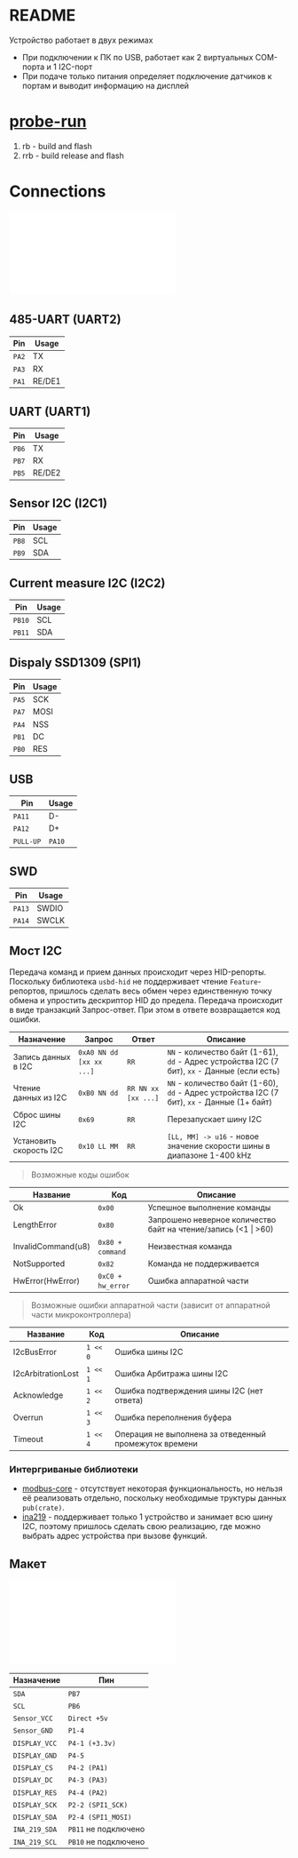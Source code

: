 # README
Устройство работает в двух режимах
- При подключении к ПК по USB, работает как 2 виртуальных COM-порта и 1 I2C-порт
- При подаче только питания определяет подключение датчиков к портам и выводит информацию на дисплей

# [probe-run](https://github.com/knurling-rs/probe-run)
1. rb - build and flash
2. rrb - build release and flash

# Connections
![sch](./SensorProbe.pdf)

## 485-UART (UART2)
| Pin | Usage |
| --- | --- |
| `PA2` | TX |
| `PA3` | RX |
| `PA1` | RE/DE1 |

## UART (UART1)
| Pin | Usage |
| --- | --- |
| `PB6` | TX |
| `PB7` | RX |
| `PB5` | RE/DE2 |

## Sensor I2C (I2C1)
| Pin | Usage |
| --- | --- |
| `PB8` | SCL |
| `PB9` | SDA |

## Current measure I2C (I2C2)
| Pin | Usage |
| --- | --- |
| `PB10` | SCL |
| `PB11` | SDA |

## Dispaly SSD1309 (SPI1)
| Pin | Usage |
| --- | --- |
| `PA5` | SCK |
| `PA7` | MOSI |
| `PA4` | NSS |
| `PB1` | DC |
| `PB0` | RES |

## USB
| Pin | Usage |
| --- | --- |
| `PA11` | D- |
| `PA12` | D+ |
| `PULL-UP` | `PA10` |

## SWD
| Pin | Usage |
| --- | --- |
| `PA13` | SWDIO |
| `PA14` | SWCLK |

## Мост I2C
Передача команд и прием данных происходит через HID-репорты. Поскольку библиотека `usbd-hid` не поддерживает чтение `Feature`-репортов, пришлось сделать весь обмен через единственную точку обмена и упростить дескриптор HID до предела.
Передача происходит в виде транзакций Запрос-ответ. При этом в ответе возвращается код ошибки.

| Назначение              | Запрос                   | Ответ               | Описание                                                                                      |
| ----------------------- | ------------------------ | ------------------- | --------------------------------------------------------------------------------------------- |
| Запись данных в I2C     | `0xA0 NN dd [xx xx ...]` | `RR`                | `NN` - количество байт (1-61), `dd` - Адрес устройства I2C (7 бит), `xx` - Данные (если есть) |
| Чтение данных из I2C    | `0xB0 NN dd`             | `RR NN xx [xx ...]` | `NN` - количество байт (1-60), `dd` - Адрес устройства I2C (7 бит), `xx` - Данные (1+ байт)   |
| Сброс шины I2C          | `0x69`                   | `RR`                | Перезапускает шину I2C                                                                        |
| Установить скорость I2C | `0x10 LL MM`             | `RR`                | `[LL, MM] -> u16` - новое значение скорости шины в диапазоне 1-400 kHz                        |

> Возможные коды ошибок

| Название           | Код               | Описание                                                        |
| ------------------ | ----------------- | --------------------------------------------------------------- |
| Ok                 | `0x00`            | Успешное выполнение команды                                     |
| LengthError        | `0x80`            | Запрошено неверное количество байт на чтение/запись (<1 \| >60) |
| InvalidCommand(u8) | `0x80 + command`  | Неизвестная команда                                             |
| NotSupported       | `0x82`            | Команда не поддерживается                                       |
| HwError(HwError)   | `0xC0 + hw_error` | Ошибка аппаратной части                                         |

> Возможные ошибки аппаратной части (зависит от аппаратной части микроконтроллера)

| Название           | Код      | Описание                                               |
| ------------------ | -------- | ------------------------------------------------------ |
| I2cBusError        | `1 << 0` | Ошибка шины I2C                                        |
| I2cArbitrationLost | `1 << 1` | Ошибка Арбитража шины I2C                              |
| Acknowledge        | `1 << 2` | Ошибка подтверждения шины I2C (нет ответа)             |
| Overrun            | `1 << 3` | Ошибка переполнения буфера                             |
| Timeout            | `1 << 4` | Операция не выполнена за отведенный промежуток времени |

### Интергриваные библиотеки
- [modbus-core](https://github.com/slowtec/modbus-core) - отсутствует некоторая функциональность, 
    но нельзя её реализовать отдельно, поскольку необходимые труктуры данных `pub(crate)`.
- [ina219](https://github.com/scttnlsn/ina219) - поддерживает только 1 устройство и занимает всю шину I2C,
    поэтому пришлось сделать свою реализацию, где можно выбрать адрес устройства при вызове функций.


## Макет
![Схема](./maket_board.pdf)

| Назначение | Пин |
| --- | --- |
| `SDA` | `PB7` |
| `SCL` | `PB6` |
| `Sensor_VCC` | `Direct +5v` |
| `Sensor_GND` | `P1-4` |
| `DISPLAY_VCC` | `P4-1 (+3.3v)` |
| `DISPLAY_GND` | `P4-5` |
| `DISPLAY_CS` | `P4-2 (PA1)` |
| `DISPLAY_DC` | `P4-3 (PA3)` |
| `DISPLAY_RES` | `P4-4 (PA2)` |
| `DISPLAY_SCK` | `P2-2 (SPI1_SCK)` |
| `DISPLAY_SDA` | `P2-4 (SPI1_MOSI)` |
| `INA_219_SDA` | `PB11` не подключено |
| `INA_219_SCL` | `PB10` не подключено |